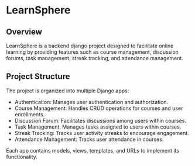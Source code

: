 # LearnSphere

## Overview

LearnSphere is a backend django project designed to facilitate online learning by providing features such as course management, discussion forums, task management, streak tracking, and attendance management.

## Project Structure

The project is organized into multiple Django apps:

- Authentication: Manages user authentication and authorization.
- Course Management: Handles CRUD operations for courses and user enrollments.
- Discussion Forum: Facilitates discussions among users within courses.
- Task Management: Manages tasks assigned to users within courses.
- Streak Tracking: Tracks user activity streaks to encourage engagement.
- Attendance Management: Tracks user attendance in courses.

Each app contains models, views, templates, and URLs to implement its functionality.

